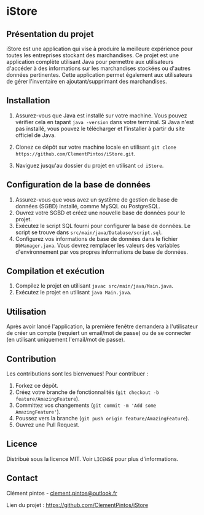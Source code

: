# iStore

## Présentation du projet

iStore est une application qui vise à produire la meilleure expérience pour toutes les entreprises stockant des marchandises. Ce projet est une application complète utilisant Java pour permettre aux utilisateurs d'accéder à des informations sur les marchandises stockées ou d'autres données pertinentes. Cette application permet également aux utilisateurs de gérer l'inventaire en ajoutant/supprimant des marchandises.

## Installation

1. Assurez-vous que Java est installé sur votre machine. Vous pouvez vérifier cela en tapant `java -version` dans votre terminal. Si Java n'est pas installé, vous pouvez le télécharger et l'installer à partir du site officiel de Java.

2. Clonez ce dépôt sur votre machine locale en utilisant `git clone https://github.com/ClementPintos/iStore.git`.

3. Naviguez jusqu'au dossier du projet en utilisant `cd iStore`.

## Configuration de la base de données

1. Assurez-vous que vous avez un système de gestion de base de données (SGBD) installé, comme MySQL ou PostgreSQL.
2. Ouvrez votre SGBD et créez une nouvelle base de données pour le projet.
3. Exécutez le script SQL fourni pour configurer la base de données. Le script se trouve dans `src/main/java/Database/script.sql`.
4. Configurez vos informations de base de données dans le fichier `DbManager.java`. Vous devrez remplacer les valeurs des variables d'environnement par vos propres informations de base de données.

## Compilation et exécution

1. Compilez le projet en utilisant `javac src/main/java/Main.java`.
2. Exécutez le projet en utilisant `java Main.java`.

## Utilisation

Après avoir lancé l'application, la première fenêtre demandera à l'utilisateur de créer un compte (requiert un email/mot de passe) ou de se connecter (en utilisant uniquement l'email/mot de passe).

## Contribution

Les contributions sont les bienvenues! Pour contribuer :

1. Forkez ce dépôt.
2. Créez votre branche de fonctionnalités (`git checkout -b feature/AmazingFeature`).
3. Committez vos changements (`git commit -m 'Add some AmazingFeature'`).
4. Poussez vers la branche (`git push origin feature/AmazingFeature`).
5. Ouvrez une Pull Request.

## Licence

Distribué sous la licence MIT. Voir `LICENSE` pour plus d'informations.

## Contact

Clément pintos - clement.pintos@outlook.fr

Lien du projet : https://github.com/ClementPintos/iStore
